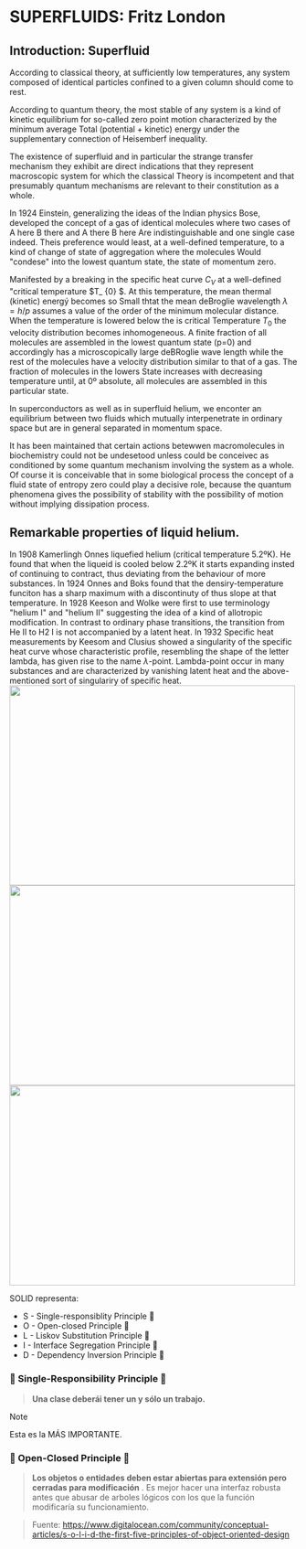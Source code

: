 # SUPERFLUIDS: Fritz London

## Introduction: Superfluid 
According to classical theory, at sufficiently low temperatures, any system composed of identical particles confined to a given column should come to rest.

According to quantum theory, the most stable of any system is a kind of kinetic equilibrium for so-called zero point motion characterized by the minimum average 
Total (potential + kinetic) energy under the supplementary connection of Heisemberf inequality.

The existence of superfluid and in particular the strange transfer mechanism they exhibit are direct indications that they represent macroscopic system for which the classical 
Theory is incompetent and that presumably quantum mechanisms are relevant to their constitution as a whole.

In 1924 Einstein, generalizing the ideas of the Indian physics Bose, developed the concept of a gas of identical molecules where two cases of A here B there and A there B here 
Are indistinguishable and one single case indeed. Theis preference would least, at a well-defined temperature, to a kind of change of state of aggregation where the molecules 
Would "condese" into the lowest quantum state, the state of momentum zero.

Manifested by a breaking in the specific heat curve $C_{V}$ at a well-defined "critical temperature $T_ {0} $. At this temperature, the mean thermal (kinetic) energý becomes so 
Small thtat the mean deBroglie wavelength $\lambda = h/p$ assumes a value of the order of the minimum molecular distance. When the temperature is lowered below the is critical 
Temperature $T_0$ the velocity distribution becomes inhomogeneous. A finite fraction of all molecules are assembled in the lowest quantum state (p=0) and accordingly has a 
microscopically large deBRoglie wave length while the rest of the molecules have a velocity distribution similar to that of a gas. The fraction of molecules in the lowers 
State increases with decreasing temperature until, at 0º absolute, all molecules are assembled in this particular state.

In superconductors as well as in superfluid helium, we enconter an equilibrium between two fluids which mutually interpenetrate in ordinary space but are in general separated 
in momentum space. 

It has been maintained that certain actions betewwen macromolecules in biochemistry could not be undesetood unless could be conceivec as conditioned by some quantum mechanism 
involving the system as a whole. Of course it is conceivable that in some biological process the concept of a fluid state of entropy zero could play a decisive role, because 
the quantum phenomena gives the possibility of stability with the possibility of motion without implying dissipation process.

## Remarkable properties of liquid helium.

In 1908 Kamerlingh Onnes liquefied helium (critical temperature 5.2ºK). He found that when the liqueid is cooled below 2.2ºK it starts expanding insted of continuing to contract,
thus deviating from the behaviour of more substances.
In 1924 Onnes and Boks found that the densiry-temperature funciton has a sharp maximum with a discontinuty of thus slope at that temperature. 
In 1928 Keeson and Wolke were first to use terminology "helium I" and "helium II" suggesting the idea of a kind of allotropic modification. In contrast to ordinary phase transitions,
the transition from He II to H2 I is not accompanied by a latent heat.
In 1932 Specific heat measurements by Keesom and Clusius showed a singularity of the specific heat curve whose characteristic profile, resembling the shape of the letter lambda,
has given rise to the name $\lambda$-point. Lambda-point occur in many substances and are characterized by vanishing latent heat and the above-mentioned sort of singulariry of 
specific heat.
<img src="https://github.com/user-attachments/assets/35648c30-5ddd-452f-9857-348dd1f00637" width="500" height="350">
<img src="https://github.com/user-attachments/assets/1cba8300-7003-434b-b905-513ffb3f75d0" width="500" height="350">
<img src="https://github.com/user-attachments/assets/177c59d0-c693-4ce0-8f14-f12947a4553b" width="500" height="350">







SOLID representa:

* S - Single-responsiblity Principle :dragon_face:
* O - Open-closed Principle :dolphin:
* L - Liskov Substitution Principle :shark:
* I - Interface Segregation Principle :tiger2:
* D - Dependency Inversion Principle :parrot:

### :dragon_face: Single-Responsibility Principle :dragon_face:
>**Una clase deberái tener un y sólo un trabajo.**

> [!NOTE]
> Esta es la MÁS IMPORTANTE.

### :dolphin: Open-Closed Principle :dolphin:
>**Los objetos o entidades deben estar abiertas para extensión pero cerradas para modificación** .
Es mejor hacer una interfaz robusta antes que abusar de arboles lógicos con los que la función modificaría su funcionamiento.

>Fuente: https://www.digitalocean.com/community/conceptual-articles/s-o-l-i-d-the-first-five-principles-of-object-oriented-design
